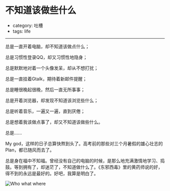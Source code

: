 # 不知道该做些什么
- category: 吐槽
- tags: life

---

总是一直开着电脑，却不知道该做点什么；

总是习惯性登录QQ，却又习惯性地隐身；

总是默默地对着一个头像发呆，却从不想打扰；

总是一直挂着Gtalk，期待着新邮件提醒；

总是睡很晚起很晚，然后一直无所事事；

总是开着浏览器，却发现不知道该浏览些什么；

总是听着音乐，一遍又一遍，直到厌倦；

总是想着我该做点事了，却又不知道该做些什么。

总是......

My god，这样的日子总算快熬到头了。高考前的那些对三个月暑假的雄心壮志的Plan，都已随风而去了。

总是身在福中不知福。曾经没有自己的电脑的时候，是那么地充满激情地学习、捣鼓。等到拥有了，却迷茫了，不知道做什么了。《东邪西毒》里的黄药师说的好，得不到的永远是最好的。好吧，我算是明白了。

![Who what where](http://lh3.googleusercontent.com/-ONRlDgnzHZw/TmM6jrr5vQI/AAAAAAAAAjo/nKOArxTJ4oY/whowhatwhere.jpg)